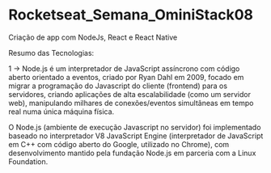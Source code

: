# Rocketseat_Semana_OminiStack08
 Criação de app com NodeJs, React e React Native
 
  Resumo das Tecnologias:
  
  1 -> Node.js é um interpretador de JavaScript assíncrono com código aberto orientado a eventos, criado por Ryan Dahl em 2009, focado em migrar a programação do Javascript do cliente (frontend) para os servidores, criando aplicações de alta escalabilidade (como um servidor web), manipulando milhares de conexões/eventos simultâneas em tempo real numa única máquina física.

O Node.js (ambiente de execução Javascript no servidor) foi implementado baseado no interpretador V8 JavaScript Engine (interpretador de JavaScript em C++ com código aberto do Google, utilizado no Chrome), com desenvolvimento mantido pela fundação Node.js em parceria com a Linux Foundation. 
 
